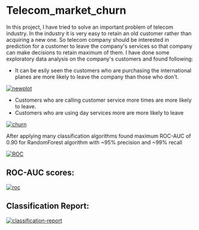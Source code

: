 # Telecom_market_churn

In this project, I have tried to solve an important problem of telecom industry. In the industry it is very easy to retain an old customer rather than acquiring a new one.
So telecom company should be interested in prediction for a customer to leave the company's services so that company can make decisions to retain maximum of them.
I have done some exploratory data analysis on the company's customers and found following:
- It can be esily seen the customers who are purchasing the international planes are more likely to leave the company than those who don't.

<a href="https://ibb.co/BtmxCj1"><img src="https://i.ibb.co/DtNyRkq/newplot.png" alt="newplot" border="0"></a>

- Customers who are calling customer service more times are more likely to leave.
- Customers who are using day services more are more likely to leave


<a href="https://ibb.co/whZsFjG"><img src="https://i.ibb.co/LdD5XHj/churn.png" alt="churn" border="0"></a>

After applying many classification algorithms found maximum ROC-AUC of 0.90 for RandomForest algorithm with ~95% precision and ~99% recall

<a href="https://ibb.co/T0JD3D9"><img src="https://i.ibb.co/C94pGpR/ROC.png" alt="ROC" border="0"></a>

## ROC-AUC scores:
<a href="https://imgbb.com/"><img src="https://i.ibb.co/mJxVL55/roc.png" alt="roc" border="0"></a>

## Classification Report:
<a href="https://imgbb.com/"><img src="https://i.ibb.co/KxPzNRv/classification-report.png" alt="classification-report" border="0"></a>

